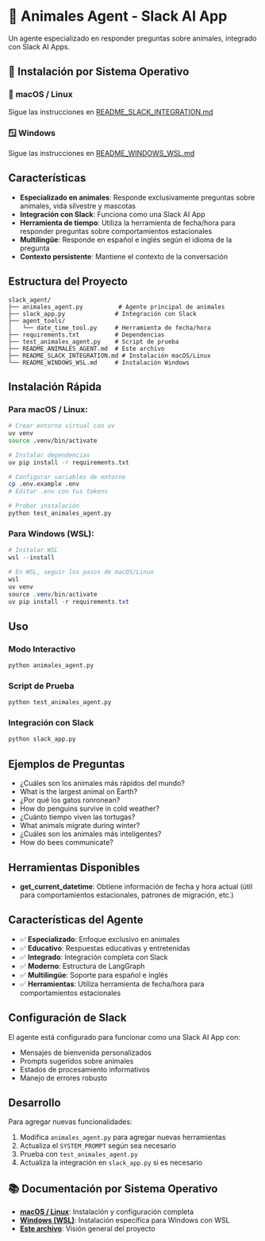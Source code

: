 # 🐾 Animales Agent - Slack AI App

Un agente especializado en responder preguntas sobre animales, integrado con Slack AI Apps.

## 🚀 Instalación por Sistema Operativo

### 📱 **macOS / Linux**
Sigue las instrucciones en [README_SLACK_INTEGRATION.md](README_SLACK_INTEGRATION.md)

### 🪟 **Windows**
Sigue las instrucciones en [README_WINDOWS_WSL.md](README_WINDOWS_WSL.md)

## Características

- **Especializado en animales**: Responde exclusivamente preguntas sobre animales, vida silvestre y mascotas
- **Integración con Slack**: Funciona como una Slack AI App
- **Herramienta de tiempo**: Utiliza la herramienta de fecha/hora para responder preguntas sobre comportamientos estacionales
- **Multilingüe**: Responde en español e inglés según el idioma de la pregunta
- **Contexto persistente**: Mantiene el contexto de la conversación

## Estructura del Proyecto

```
slack_agent/
├── animales_agent.py          # Agente principal de animales
├── slack_app.py              # Integración con Slack
├── agent_tools/
│   └── date_time_tool.py     # Herramienta de fecha/hora
├── requirements.txt          # Dependencias
├── test_animales_agent.py    # Script de prueba
├── README_ANIMALES_AGENT.md  # Este archivo
├── README_SLACK_INTEGRATION.md # Instalación macOS/Linux
└── README_WINDOWS_WSL.md     # Instalación Windows
```

## Instalación Rápida

### Para macOS / Linux:
```bash
# Crear entorno virtual con uv
uv venv
source .venv/bin/activate

# Instalar dependencias
uv pip install -r requirements.txt

# Configurar variables de entorno
cp .env.example .env
# Editar .env con tus tokens

# Probar instalación
python test_animales_agent.py
```

### Para Windows (WSL):
```powershell
# Instalar WSL
wsl --install

# En WSL, seguir los pasos de macOS/Linux
wsl
uv venv
source .venv/bin/activate
uv pip install -r requirements.txt
```

## Uso

### Modo Interactivo
```bash
python animales_agent.py
```

### Script de Prueba
```bash
python test_animales_agent.py
```

### Integración con Slack
```bash
python slack_app.py
```

## Ejemplos de Preguntas

- ¿Cuáles son los animales más rápidos del mundo?
- What is the largest animal on Earth?
- ¿Por qué los gatos ronronean?
- How do penguins survive in cold weather?
- ¿Cuánto tiempo viven las tortugas?
- What animals migrate during winter?
- ¿Cuáles son los animales más inteligentes?
- How do bees communicate?

## Herramientas Disponibles

- **get_current_datetime**: Obtiene información de fecha y hora actual (útil para comportamientos estacionales, patrones de migración, etc.)

## Características del Agente

- ✅ **Especializado**: Enfoque exclusivo en animales
- ✅ **Educativo**: Respuestas educativas y entretenidas
- ✅ **Integrado**: Integración completa con Slack
- ✅ **Moderno**: Estructura de LangGraph
- ✅ **Multilingüe**: Soporte para español e inglés
- ✅ **Herramientas**: Utiliza herramienta de fecha/hora para comportamientos estacionales

## Configuración de Slack

El agente está configurado para funcionar como una Slack AI App con:

- Mensajes de bienvenida personalizados
- Prompts sugeridos sobre animales
- Estados de procesamiento informativos
- Manejo de errores robusto

## Desarrollo

Para agregar nuevas funcionalidades:

1. Modifica `animales_agent.py` para agregar nuevas herramientas
2. Actualiza el `SYSTEM_PROMPT` según sea necesario
3. Prueba con `test_animales_agent.py`
4. Actualiza la integración en `slack_app.py` si es necesario

## 📚 Documentación por Sistema Operativo

- **[macOS / Linux](README_SLACK_INTEGRATION.md)**: Instalación y configuración completa
- **[Windows (WSL)](README_WINDOWS_WSL.md)**: Instalación específica para Windows con WSL
- **[Este archivo](README_ANIMALES_AGENT.md)**: Visión general del proyecto
